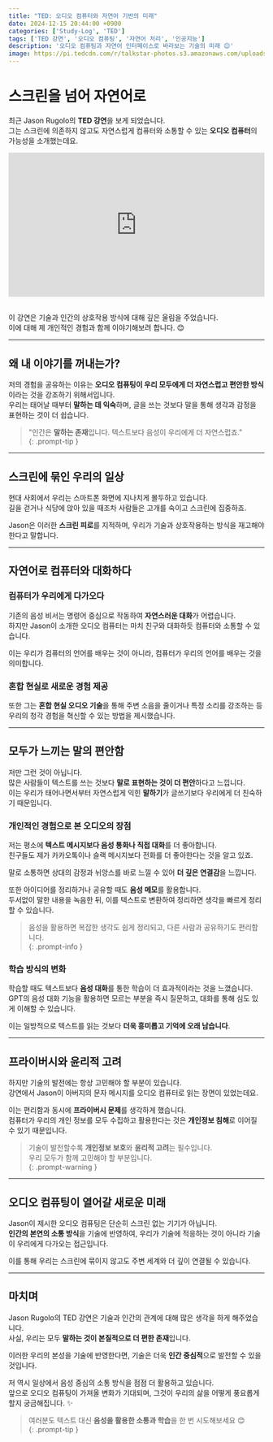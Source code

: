 ```yaml
---
title: "TED: 오디오 컴퓨터와 자연어 기반의 미래"
date: 2024-12-15 20:44:00 +0900
categories: ['Study-Log', 'TED']
tags: ['TED 강연', '오디오 컴퓨팅', '자연어 처리', '인공지능']
description: '오디오 컴퓨팅과 자연어 인터페이스로 바라보는 기술의 미래 😊'
image: https://pi.tedcdn.com/r/talkstar-photos.s3.amazonaws.com/uploads/1bf86147-1f98-4800-aec1-5b49ec7587e0/JasonRugolo_2024-embed.jpg?u%5Br%5D=2&u%5Bs%5D=0.5&u%5Ba%5D=0.8&u%5Bt%5D=0.03&quality=80&w=640
---
```


# 스크린을 넘어 자연어로

최근 Jason Rugolo의 **TED 강연**을 보게 되었습니다.  
그는 스크린에 의존하지 않고도 자연스럽게 컴퓨터와 소통할 수 있는 **오디오 컴퓨터**의 가능성을 소개했는데요.

<div style="max-width:1024px"><div style="position:relative;height:0;padding-bottom:56.25%"><iframe src="https://embed.ted.com/talks/jason_rugolo_welcome_to_the_world_of_audio_computers?referrer=playlist-must_watch_tech_talks_of_2024&autoplay=true&subtitle=ko" width="1024px" height="576px" title="Welcome to the world of audio computers" style="position:absolute;left:0;top:0;width:100%;height:100%"  frameborder="0" scrolling="no" allowfullscreen onload="window.parent.postMessage('iframeLoaded', 'https://embed.ted.com')"></iframe></div></div>
<br>

이 강연은 기술과 인간의 상호작용 방식에 대해 깊은 울림을 주었습니다.  
이에 대해 제 개인적인 경험과 함께 이야기해보려 합니다. 😊

---

## 왜 내 이야기를 꺼내는가?

저의 경험을 공유하는 이유는 **오디오 컴퓨팅이 우리 모두에게 더 자연스럽고 편안한 방식**이라는 것을 강조하기 위해서입니다.  
우리는 태어날 때부터 **말하는 데 익숙**하며, 글을 쓰는 것보다 말을 통해 생각과 감정을 표현하는 것이 더 쉽습니다.

> "인간은 **말하는 존재**입니다. 텍스트보다 음성이 우리에게 더 자연스럽죠."  
{: .prompt-tip }

---

## 스크린에 묶인 우리의 일상

현대 사회에서 우리는 스마트폰 화면에 지나치게 몰두하고 있습니다.  
길을 걷거나 식당에 앉아 있을 때조차 사람들은 고개를 숙이고 스크린에 집중하죠.

Jason은 이러한 **스크린 피로**를 지적하며, 우리가 기술과 상호작용하는 방식을 재고해야 한다고 말합니다.

---

## 자연어로 컴퓨터와 대화하다

### 컴퓨터가 우리에게 다가오다

기존의 음성 비서는 명령어 중심으로 작동하여 **자연스러운 대화**가 어렵습니다.  
하지만 Jason이 소개한 오디오 컴퓨터는 마치 친구와 대화하듯 컴퓨터와 소통할 수 있습니다.

이는 우리가 컴퓨터의 언어를 배우는 것이 아니라, 컴퓨터가 우리의 언어를 배우는 것을 의미합니다.

### 혼합 현실로 새로운 경험 제공

또한 그는 **혼합 현실 오디오 기술**을 통해 주변 소음을 줄이거나 특정 소리를 강조하는 등 우리의 청각 경험을 혁신할 수 있는 방법을 제시했습니다.

---

## 모두가 느끼는 말의 편안함

저만 그런 것이 아닙니다.  
많은 사람들이 텍스트를 쓰는 것보다 **말로 표현하는 것이 더 편안**하다고 느낍니다.  
이는 우리가 태어나면서부터 자연스럽게 익힌 **말하기**가 글쓰기보다 우리에게 더 친숙하기 때문입니다.

### 개인적인 경험으로 본 오디오의 장점

저는 평소에 **텍스트 메시지보다 음성 통화나 직접 대화**를 더 좋아합니다.  
친구들도 제가 카카오톡이나 슬랙 메시지보다 전화를 더 좋아한다는 것을 알고 있죠.

말로 소통하면 상대의 감정과 뉘앙스를 바로 느낄 수 있어 **더 깊은 연결감**을 느낍니다.

또한 아이디어를 정리하거나 공유할 때도 **음성 메모**를 활용합니다.  
두서없이 말한 내용을 녹음한 뒤, 이를 텍스트로 변환하여 정리하면 생각을 빠르게 정리할 수 있습니다.

> 음성을 활용하면 복잡한 생각도 쉽게 정리되고, 다른 사람과 공유하기도 편리합니다.  
{: .prompt-info }

### 학습 방식의 변화

학습할 때도 텍스트보다 **음성 대화**를 통한 학습이 더 효과적이라는 것을 느꼈습니다.  
GPT의 음성 대화 기능을 활용하면 모르는 부분을 즉시 질문하고, 대화를 통해 심도 있게 이해할 수 있습니다.

이는 일방적으로 텍스트를 읽는 것보다 **더욱 흥미롭고 기억에 오래 남습니다**.

---

## 프라이버시와 윤리적 고려

하지만 기술의 발전에는 항상 고민해야 할 부분이 있습니다.  
강연에서 Jason이 아버지의 문자 메시지를 오디오 컴퓨터로 읽는 장면이 있었는데요.

이는 편리함과 동시에 **프라이버시 문제**를 생각하게 했습니다.  
컴퓨터가 우리의 개인 정보를 모두 수집하고 활용한다는 것은 **개인정보 침해**로 이어질 수 있기 때문입니다.

> 기술이 발전할수록 **개인정보 보호**와 **윤리적 고려**는 필수입니다.  
> 우리 모두가 함께 고민해야 할 부분입니다.  
{: .prompt-warning }

---

## 오디오 컴퓨팅이 열어갈 새로운 미래

Jason이 제시한 오디오 컴퓨팅은 단순히 스크린 없는 기기가 아닙니다.  
**인간의 본연의 소통 방식**을 기술에 반영하여, 우리가 기술에 적응하는 것이 아니라 기술이 우리에게 다가오는 접근입니다.

이를 통해 우리는 스크린에 묶이지 않고도 주변 세계와 더 깊이 연결될 수 있습니다.


---

## 마치며

Jason Rugolo의 TED 강연은 기술과 인간의 관계에 대해 많은 생각을 하게 해주었습니다.  
사실, 우리는 모두 **말하는 것이 본질적으로 더 편한 존재**입니다.

이러한 우리의 본성을 기술에 반영한다면, 기술은 더욱 **인간 중심적**으로 발전할 수 있을 것입니다.

저 역시 일상에서 음성 중심의 소통 방식을 점점 더 활용하고 있습니다.  
앞으로 오디오 컴퓨팅이 가져올 변화가 기대되며, 그것이 우리의 삶을 어떻게 풍요롭게 할지 궁금해집니다. ✨

> 여러분도 텍스트 대신 **음성을 활용한 소통과 학습**을 한 번 시도해보세요 😊   
{: .prompt-tip }

